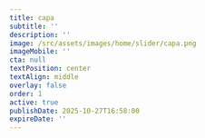 ```yaml
---
title: capa
subtitle: ''
description: ''
image: /src/assets/images/home/slider/capa.png
imageMobile: ''
cta: null
textPosition: center
textAlign: middle
overlay: false
order: 1
active: true
publishDate: 2025-10-27T16:58:00
expireDate: ''
---
```



